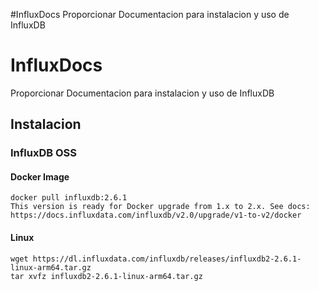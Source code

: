 #InfluxDocs
Proporcionar Documentacion para instalacion y uso de InfluxDB
# InfluxDocs
Proporcionar Documentacion para instalacion y uso de InfluxDB
## Instalacion
### InfluxDB OSS
#### Docker Image
```Docker Image
docker pull influxdb:2.6.1
This version is ready for Docker upgrade from 1.x to 2.x. See docs: https://docs.influxdata.com/influxdb/v2.0/upgrade/v1-to-v2/docker
```
#### Linux
```Linux 
wget https://dl.influxdata.com/influxdb/releases/influxdb2-2.6.1-linux-arm64.tar.gz
tar xvfz influxdb2-2.6.1-linux-arm64.tar.gz
```
